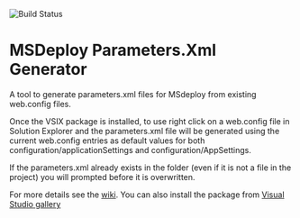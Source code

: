 ![Build Status](https://richardfennell.visualstudio.com/DefaultCollection/_apis/public/build/definitions/670b3a60-2021-47ab-a88b-d76ebd888a2f/10/badge)
# MSDeploy Parameters.Xml Generator
A tool to generate parameters.xml files for MSdeploy from existing web.config files.

Once the VSIX package is installed, to use right click on a web.config file in Solution Explorer and the parameters.xml file will be generated using the current web.config entries as default values for both configuration/applicationSettings and configuration/AppSettings.

If the parameters.xml already exists in the folder (even if it is not a file in the project) you will prompted before it is overwritten.

For more details see the [wiki](https://github.com/rfennell/ParametersXmlAddin/wiki/Using-Parameters-XML-Addin-for-Visual-Studio). You can also install the package from [Visual Studio gallery](https://visualstudiogallery.msdn.microsoft.com/cbf2764d-d205-49d6-810f-25324402c3a9?SRC=Home)
